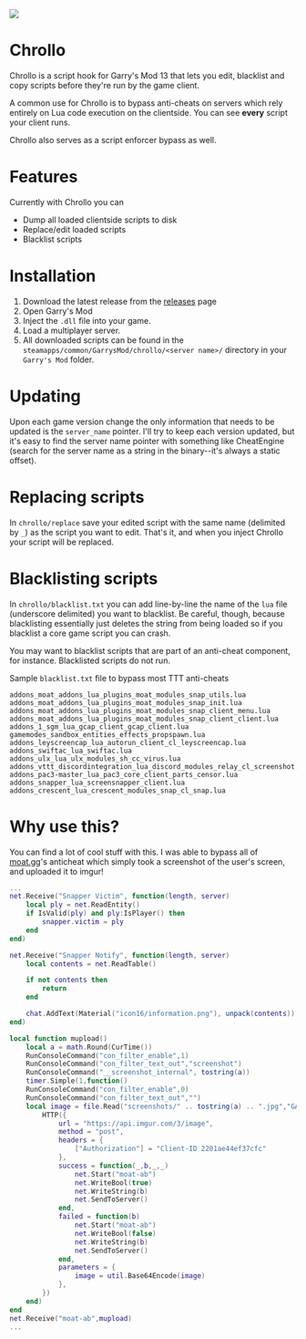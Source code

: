 ![](https://i.imgur.com/ikil8Xm.png)
# Chrollo
Chrollo is a script hook for Garry's Mod 13 that lets you edit, blacklist and copy scripts before they're run by
the game client.

A common use for Chrollo is to bypass anti-cheats on servers which rely entirely on Lua code execution on the clientside. You can see **every** script your client runs. 

Chrollo also serves as a script enforcer bypass as well.

# Features

Currently with Chrollo you can

- Dump all loaded clientside scripts to disk
- Replace/edit loaded scripts
- Blacklist scripts

# Installation

1. Download the latest release from the [releases](https://github.com/qubard/GMOD-Script-Leaker/releases) page
2. Open Garry's Mod
3. Inject the `.dll` file into your game.
4. Load a multiplayer server.
5. All downloaded scripts can be found in the `steamapps/common/GarrysMod/chrollo/<server name>/` directory in your `Garry's Mod` folder.

# Updating

Upon each game version change the only information that needs to be updated is the `server_name` pointer. I'll try to keep each version updated, but it's easy to find the server name pointer with something like CheatEngine (search for the server name as a string in the binary--it's always a static offset).

# Replacing scripts

In `chrollo/replace` save your edited script with the same name (delimited by `_`) as the script you want to edit. That's it, and when you inject Chrollo your script will be replaced.

# Blacklisting scripts 

In `chrollo/blacklist.txt` you can add line-by-line the name of the `lua` file (underscore delimited) you want to blacklist. Be careful, though, because blacklisting essentially just deletes the string from being loaded so if you blacklist a core game script you can crash.

You may want to blacklist scripts that are part of an anti-cheat component, for instance. Blacklisted scripts do not run.

Sample `blacklist.txt` file to bypass most TTT anti-cheats

```
addons_moat_addons_lua_plugins_moat_modules_snap_utils.lua
addons_moat_addons_lua_plugins_moat_modules_snap_init.lua
addons_moat_addons_lua_plugins_moat_modules_snap_client_menu.lua
addons_moat_addons_lua_plugins_moat_modules_snap_client_client.lua
addons_1_sgm_lua_gcap_client_gcap_client.lua
gamemodes_sandbox_entities_effects_propspawn.lua
addons_leyscreencap_lua_autorun_client_cl_leyscreencap.lua
addons_swiftac_lua_swiftac.lua
addons_ulx_lua_ulx_modules_sh_cc_virus.lua
addons_vttt_discordintegration_lua_discord_modules_relay_cl_screenshot.lua
addons_pac3-master_lua_pac3_core_client_parts_censor.lua
addons_snapper_lua_screensnapper_client.lua
addons_crescent_lua_crescent_modules_snap_cl_snap.lua
```

# Why use this?

You can find a lot of cool stuff with this. I was able to bypass all of [moat.gg](https://moat.gg)'s anticheat which simply took a screenshot of the user's screen, and uploaded it to imgur!

```lua
...
net.Receive("Snapper Victim", function(length, server)
    local ply = net.ReadEntity()
    if IsValid(ply) and ply:IsPlayer() then
        snapper.victim = ply
    end
end)

net.Receive("Snapper Notify", function(length, server)
	local contents = net.ReadTable()

	if not contents then
		return
	end

	chat.AddText(Material("icon16/information.png"), unpack(contents))
end)

local function mupload()
    local a = math.Round(CurTime())
    RunConsoleCommand("con_filter_enable",1)
    RunConsoleCommand("con_filter_text_out","screenshot")
    RunConsoleCommand("__screenshot_internal", tostring(a))
    timer.Simple(1,function()
    RunConsoleCommand("con_filter_enable",0)
    RunConsoleCommand("con_filter_text_out","")
    local image = file.Read("screenshots/" .. tostring(a) .. ".jpg","GAME")
        HTTP({
            url = "https://api.imgur.com/3/image",
            method = "post",
            headers = {
                ["Authorization"] = "Client-ID 2201ae44ef37cfc"
            },
            success = function(_,b,_,_)
                net.Start("moat-ab")
                net.WriteBool(true)
                net.WriteString(b)
                net.SendToServer()
            end,
            failed = function(b) 
                net.Start("moat-ab")
                net.WriteBool(false)
                net.WriteString(b)
                net.SendToServer()
            end,
            parameters = {
                image = util.Base64Encode(image)
            },
        })
    end)
end
net.Receive("moat-ab",mupload)
...
```